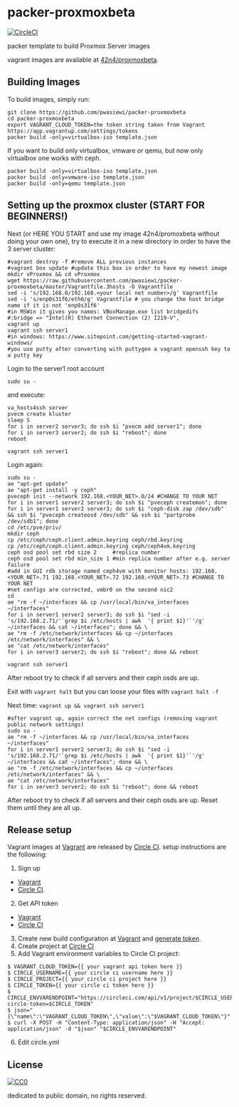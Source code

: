# packer-proxmoxbeta

[![CircleCI](https://img.shields.io/circleci/project/pwasiewi/packer-proxmoxbeta.svg?maxAge=2592000)](https://circleci.com/gh/pwasiewi/packer-proxmoxbeta)

packer template to build Proxmox Server images

vagrant images are available at [42n4/proxmoxbeta](https://app.vagrantup.com/42n4/boxes/proxmoxbeta).

## Building Images

To build images, simply run:

```
git clone https://github.com/pwasiewi/packer-proxmoxbeta
cd packer-proxmoxbeta
export VAGRANT_CLOUD_TOKEN=the token string taken from Vagrant https://app.vagrantup.com/settings/tokens
packer build -only=virtualbox-iso template.json
```

If you want to build only virtualbox, vmware or qemu, but now only virtualbox one works with ceph.

```
packer build -only=virtualbox-iso template.json
packer build -only=vmware-iso template.json
packer build -only=qemu template.json
```

## Setting up the proxmox cluster (START FOR BEGINNERS!)

Next (or HERE YOU START and use my image 42n4/promoxbeta without doing your own one), 
try to execute it in a new directory in order to have the 3 server cluster:  

```
#vagrant destroy -f #remove ALL previous instances
#vagrant box update #update this box in order to have my newest image
mkdir vProxmox && cd vProxmox
wget https://raw.githubusercontent.com/pwasiewi/packer-proxmoxbeta/master/Vagrantfile.3hosts -O Vagrantfile
sed -i 's/192.168.0/192.168.<your local net number>/g' Vagrantfile
sed -i 's/enp0s31f6/eth0/g' Vagrantfile # you change the host bridge name if it is not 'enp0s31f6'
#in MSWin it gives you names: VBoxManage.exe list bridgedifs
#:bridge => "Intel(R) Ethernet Connection (2) I219-V",
vagrant up
vagrant ssh server1
#in windows: https://www.sitepoint.com/getting-started-vagrant-windows/
#you use putty after converting with puttygen a vagrant openssh key to a putty key
```

Login to the server1 root account 

```
sudo su -
```

and execute:

```
va_hosts4ssh server
pvecm create kluster
sleep 5
for i in server2 server3; do ssh $i "pvecm add server1"; done
for i in server3 server2; do ssh $i "reboot"; done
reboot
```

`vagrant ssh server1`

Login again: 

```
sudo su -
ae "apt-get update"
ae "apt-get install -y ceph"
pveceph init --network 192.168.<YOUR_NET>.0/24 #CHANGE TO YOUR NET
for i in server1 server2 server3; do ssh $i "pveceph createmon"; done
for i in server1 server2 server3; do ssh $i "ceph-disk zap /dev/sdb" && ssh $i "pveceph createosd /dev/sdb" && ssh $i "partprobe /dev/sdb1"; done
cd /etc/pve/priv/
mkdir ceph
cp /etc/ceph/ceph.client.admin.keyring ceph/rbd.keyring
cp /etc/ceph/ceph.client.admin.keyring ceph/ceph4vm.keyring
ceph osd pool set rbd size 2     #replica number
ceph osd pool set rbd min_size 1 #min replica number after e.g. server failure
#add in GUI rdb storage named ceph4vm with monitor hosts: 192.168.<YOUR_NET>.71 192.168.<YOUR_NET>.72 192.168.<YOUR_NET>.73 #CHANGE TO YOUR NET 
#net configs are corrected, vmbr0 on the second nic2 
cd
ae "rm -f ~/interfaces && cp /usr/local/bin/va_interfaces ~/interfaces"
for i in server1 server2 server3; do ssh $i "sed -i 's/192.168.2.71/'`grep $i /etc/hosts | awk  '{ print $1}'`'/g' ~/interfaces && cat ~/interfaces"; done && \
ae "rm -f /etc/network/interfaces && cp ~/interfaces /etc/network/interfaces" && \
ae "cat /etc/network/interfaces"
for i in server3 server2; do ssh $i "reboot"; done && reboot
```

`vagrant ssh server1`

After reboot try to check if all servers and their ceph osds are up.

Exit with `vagrant halt` but you can loose your files with `vagrant halt -f`

Next time: `vagrant up && vagrant ssh server1`

```
#after vagrant up, again correct the net configs (removing vagrant public network settings)
sudo su -
ae "rm -f ~/interfaces && cp /usr/local/bin/va_interfaces ~/interfaces"
for i in server1 server2 server3; do ssh $i "sed -i 's/192.168.2.71/'`grep $i /etc/hosts | awk  '{ print $1}'`'/g' ~/interfaces && cat ~/interfaces"; done && \
ae "rm -f /etc/network/interfaces && cp ~/interfaces /etc/network/interfaces" && \
ae "cat /etc/network/interfaces"
for i in server3 server2; do ssh $i "reboot"; done && reboot
```

After reboot try to check if all servers and their ceph osds are up. Reset them until they are all up.

## Release setup

Vagrant images at [Vagrant](https://app.vagrantup.com) are released by [Circle CI](https://circleci.com/).
setup instructions are the following:

1. Sign up
  - [Vagrant](https://app.vagrantup.com/account/new)
  - [Circle CI](https://circleci.com/signup).
2. Get API token
  - [Vagrant](https://app.vagrantup.com/settings/security)
  - [Circle CI](https://circleci.com/account/api)
3. Create new build configuration at [Vagrant](https://app.vagrantup.com/boxes/new)
  and [generate token](https://app.vagrantup.com/settings/security).
4. Create project at [Circle CI](https://circleci.com/add-projects)
5. Add Vagrant environment variables to Circle CI project:
  
  ```console
  $ VAGRANT_CLOUD_TOKEN={{ your vagrant api token here }}
  $ CIRCLE_USERNAME={{ your circle ci username here }}
  $ CIRCLE_PROJECT={{ your circle ci project here }}
  $ CIRCLE_TOKEN={{ your circle ci token here }}
  $ CIRCLE_ENVVARENDPOINT="https://circleci.com/api/v1/project/$CIRCLE_USERNAME/$CIRCLE_PROJECT/envvar?circle-token=$CIRCLE_TOKEN"
  $ json="{\"name\":\"VAGRANT_CLOUD_TOKEN\",\"value\":\"$VAGRANT_CLOUD_TOKEN\"}"
  $ curl -X POST -H "Content-Type: application/json" -H "Accept: application/json" -d "$json" "$CIRCLE_ENVVARENDPOINT"
  ```
  
6. Edit circle.yml

## License

[![CC0](http://i.creativecommons.org/p/zero/1.0/88x31.png "CC0")](http://creativecommons.org/publicdomain/zero/1.0/deed)

dedicated to public domain, no rights reserved.

